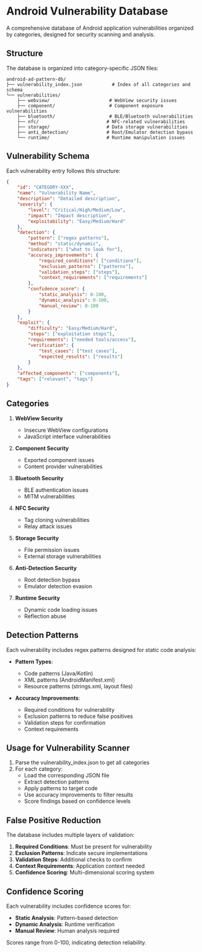 # Android Vulnerability Database

A comprehensive database of Android application vulnerabilities organized by categories, designed for security scanning and analysis.

## Structure

The database is organized into category-specific JSON files:

```
android-ad-pattern-db/
├── vulnerability_index.json           # Index of all categories and schema
└── vulnerabilities/
    ├── webview/                      # WebView security issues
    ├── component/                    # Component exposure vulnerabilities
    ├── bluetooth/                    # BLE/Bluetooth vulnerabilities
    ├── nfc/                         # NFC-related vulnerabilities
    ├── storage/                     # Data storage vulnerabilities
    ├── anti_detection/              # Root/Emulator detection bypass
    └── runtime/                     # Runtime manipulation issues
```

## Vulnerability Schema

Each vulnerability entry follows this structure:

```json
{
    "id": "CATEGORY-XXX",
    "name": "Vulnerability Name",
    "description": "Detailed description",
    "severity": {
        "level": "Critical/High/Medium/Low",
        "impact": "Impact description",
        "exploitability": "Easy/Medium/Hard"
    },
    "detection": {
        "pattern": ["regex patterns"],
        "method": "static/dynamic",
        "indicators": ["what to look for"],
        "accuracy_improvements": {
            "required_conditions": ["conditions"],
            "exclusion_patterns": ["patterns"],
            "validation_steps": ["steps"],
            "context_requirements": ["requirements"]
        },
        "confidence_score": {
            "static_analysis": 0-100,
            "dynamic_analysis": 0-100,
            "manual_review": 0-100
        }
    },
    "exploit": {
        "difficulty": "Easy/Medium/Hard",
        "steps": ["exploitation steps"],
        "requirements": ["needed tools/access"],
        "verification": {
            "test_cases": ["test cases"],
            "expected_results": ["results"]
        }
    },
    "affected_components": ["components"],
    "tags": ["relevant", "tags"]
}
```

## Categories

1. **WebView Security**
   - Insecure WebView configurations
   - JavaScript interface vulnerabilities

2. **Component Security**
   - Exported component issues
   - Content provider vulnerabilities

3. **Bluetooth Security**
   - BLE authentication issues
   - MITM vulnerabilities

4. **NFC Security**
   - Tag cloning vulnerabilities
   - Relay attack issues

5. **Storage Security**
   - File permission issues
   - External storage vulnerabilities

6. **Anti-Detection Security**
   - Root detection bypass
   - Emulator detection evasion

7. **Runtime Security**
   - Dynamic code loading issues
   - Reflection abuse

## Detection Patterns

Each vulnerability includes regex patterns designed for static code analysis:

- **Pattern Types**:
  - Code patterns (Java/Kotlin)
  - XML patterns (AndroidManifest.xml)
  - Resource patterns (strings.xml, layout files)

- **Accuracy Improvements**:
  - Required conditions for vulnerability
  - Exclusion patterns to reduce false positives
  - Validation steps for confirmation
  - Context requirements

## Usage for Vulnerability Scanner

1. Parse the vulnerability_index.json to get all categories
2. For each category:
   - Load the corresponding JSON file
   - Extract detection patterns
   - Apply patterns to target code
   - Use accuracy improvements to filter results
   - Score findings based on confidence levels

## False Positive Reduction

The database includes multiple layers of validation:

1. **Required Conditions**: Must be present for vulnerability
2. **Exclusion Patterns**: Indicate secure implementations
3. **Validation Steps**: Additional checks to confirm
4. **Context Requirements**: Application context needed
5. **Confidence Scoring**: Multi-dimensional scoring system

## Confidence Scoring

Each vulnerability includes confidence scores for:

- **Static Analysis**: Pattern-based detection
- **Dynamic Analysis**: Runtime verification
- **Manual Review**: Human analysis required

Scores range from 0-100, indicating detection reliability.
